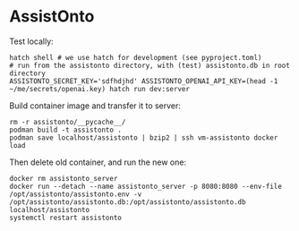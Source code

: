 # AssistOnto

Test locally:

    hatch shell # we use hatch for development (see pyproject.toml)
    # run from the assistonto directory, with (test) assistonto.db in root directory
    ASSISTONTO_SECRET_KEY='sdfhdjhd' ASSISTONTO_OPENAI_API_KEY=(head -1 ~/me/secrets/openai.key) hatch run dev:server

Build container image and transfer it to server:

    rm -r assistonto/__pycache__/
    podman build -t assistonto .
    podman save localhost/assistonto | bzip2 | ssh vm-assistonto docker load

Then delete old container, and run the new one:

    docker rm assistonto_server
    docker run --detach --name assistonto_server -p 8080:8080 --env-file /opt/assistonto/assistonto.env -v /opt/assistonto/assistonto.db:/opt/assistonto/assistonto.db localhost/assistonto
    systemctl restart assistonto